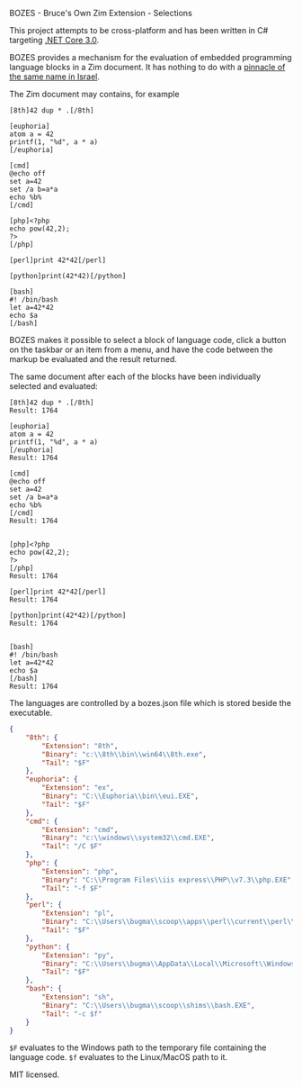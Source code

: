 BOZES - Bruce's Own Zim Extension - Selections

This project attempts to be cross-platform and has been written in C# targeting [.NET Core 3.0](https://docs.microsoft.com/en-us/dotnet/core/whats-new/dotnet-core-3-0).

BOZES provides a mechanism for the evaluation of embedded programming language blocks in a Zim document. It has nothing to do with a [pinnacle of the same name in Israel](https://biblehub.com/topical/b/bozes.htm).

The Zim document may contains, for example
```
[8th]42 dup * .[/8th]

[euphoria]
atom a = 42
printf(1, "%d", a * a)
[/euphoria]

[cmd]
@echo off 
set a=42
set /a b=a*a
echo %b%
[/cmd]

[php]<?php
echo pow(42,2);
?>
[/php]

[perl]print 42*42[/perl]

[python]print(42*42)[/python]

[bash]
#! /bin/bash
let a=42*42
echo $a
[/bash]
```
BOZES makes it possible to select a block of language code, click a button on the taskbar or an item from a menu, and have the code between the markup be evaluated and the result returned.

The same document after each of the blocks have been individually selected and evaluated:
```
[8th]42 dup * .[/8th]
Result: 1764

[euphoria]
atom a = 42
printf(1, "%d", a * a)
[/euphoria]
Result: 1764

[cmd]
@echo off 
set a=42
set /a b=a*a
echo %b%
[/cmd]
Result: 1764


[php]<?php
echo pow(42,2);
?>
[/php]
Result: 1764

[perl]print 42*42[/perl]
Result: 1764

[python]print(42*42)[/python]
Result: 1764


[bash]
#! /bin/bash
let a=42*42
echo $a
[/bash]
Result: 1764
```
The languages are controlled by a bozes.json file which is stored beside the executable. 

```json
{
    "8th": {
        "Extension": "8th",
        "Binary": "c:\\8th\\bin\\win64\\8th.exe",
        "Tail": "$F"
    },
    "euphoria": {
        "Extension": "ex",
        "Binary": "C:\\Euphoria\\bin\\eui.EXE",
        "Tail": "$F"
    },
    "cmd": {
        "Extension": "cmd",
        "Binary": "c:\\windows\\system32\\cmd.EXE",
        "Tail": "/C $F"
    },
    "php": {
        "Extension": "php",
        "Binary": "C:\\Program Files\\iis express\\PHP\\v7.3\\php.EXE",
        "Tail": "-f $F"
    },
    "perl": {
        "Extension": "pl",
        "Binary": "C:\\Users\\bugma\\scoop\\apps\\perl\\current\\perl\\bin\\perl.EXE",
        "Tail": "$F"
    },
    "python": {
        "Extension": "py",
        "Binary": "C:\\Users\\bugma\\AppData\\Local\\Microsoft\\WindowsApps\\python.exe",
        "Tail": "$F"
    },
    "bash": {
        "Extension": "sh",
        "Binary": "C:\\Users\\bugma\\scoop\\shims\\bash.EXE",
        "Tail": "-c $f"
    }
}
```

`$F` evaluates to the Windows path to the temporary file containing the language code. `$f` evaluates to the Linux/MacOS path to it. 

MIT licensed.